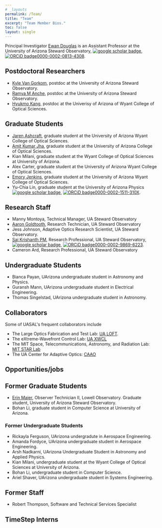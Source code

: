 ```yaml
---
# _layouts
permalink: /Team/
title: "Team"
excerpt: "Team Member Bios."
toc: false
layout: single
---
```



Principal Investigator [Ewan Douglas](https://www.as.arizona.edu/people/faculty/ewan-douglas) is an Assistant Professor at the University of Arizona Steward Observatory, [![google scholar badge](https://img.shields.io/badge/Google%20Scholar-4285F4?style=for-the-badge&logo=google-scholar&logoColor=white)](https://scholar.google.com/citations?hl=en&user=-mwPSu8AAAAJ&view_op=list_works&sortby=pubdate), [![ORCiD badge](https://info.orcid.org/wp-content/uploads/2019/11/orcid_16x16.png)0000-0002-0813-4308](https://orcid.org/0000-0002-0813-4308).

## Postdoctoral Researchers
- [Kyle Van Gorkom](https://kvangorkom.github.io/), postdoc at the University of Arizona Steward Observatory.
- [Ramya M Anche](https://www.linkedin.com/in/ramyamanjunath/), postdoc at the University of Arizona Steward Observatory.
- [Hyukmo Kang](https://scholar.google.com/citations?user=8-L3CegAAAAJ&hl=en), postdoc at the Univerisy of Arizona of Wyant College of Optical Sciences.

## Graduate Students
- [Jaren Ashcraft](https://www.linkedin.com/in/jashcraf/), graduate student at the University of Arizona Wyant College of Optical Sciences.
- [Amit Kumar Jha](https://www.linkedin.com/in/amit-kumar-jha-79b8a6110/), graduate student at the University of Arizona College of Optical Sciences.
- Kian Milani, graduate student at the Wyant College of Optical Sciences at University of Arizona.
- Alex Carter, graduate student at the University of Arizona Wyant College of Optical Sciences.
- [Emory Jenkins](https://www.linkedin.com/in/emory-jenkins/), graduate student at the University of Arizona Wyant College of Optical Sciences.
- Yu-Chia Lin, graduate student at the University of Arizona Physics  [![google scholar badge](https://img.shields.io/badge/Google%20Scholar-4285F4?style=for-the-badge&logo=google-scholar&logoColor=white)](https://scholar.google.com/citations?user=uLe1uIsAAAAJ), [![ORCiD badge](https://info.orcid.org/wp-content/uploads/2019/11/orcid_16x16.png)0000-0002-1511-310X](https://orcid.org/0000-0002-1511-310X).

## Research Staff
- Manny Montoya, Technical Manager, UA Steward Observatory
- [Aaron Goldtooth](https://www.linkedin.com/in/aaron-goldtooth/), Research Technician, UA Steward Observatory
- Jess Johnson, Adaptive Optics Research Scientist, UA Steward Observatory.
- [Sai Krishanth PM](https://www.linkedin.com/in/sai-krishanth-pulikesi-mannan-30609872/), Research Professional, UA Steward Observatory, [![google scholar badge](https://img.shields.io/badge/Google%20Scholar-4285F4?style=for-the-badge&logo=google-scholar&logoColor=white)](https://scholar.google.com/citations?user=CTJFXX8AAAAJ&hl=en&oi=sra), [![ORCiD badge](https://info.orcid.org/wp-content/uploads/2019/11/orcid_16x16.png)0000-0002-9869-6223](https://orcid.org/0000-0002-9869-6223).
- Cameron Ard, Research Professional, UA Steward Observatory

## Undergraduate Students
- Bianca Payan, UArizona undergraduate student in Astronomy and Physics.
- Guransh Mann, UArizona undergraduate student in Electrical Engineering.
- Thomas Singelstad, UArizona undergraduate student in Astronomy.


## Collaborators 

Some of UASAL's frequent collaborators include 

- The Large Optics Fabrication and Test Lab: [UA LOFT](http://www.loft.optics.arizona.edu/).
- The eXtreme-Wavefront Control Lab: [UA XWCL](https://xwcl.science)
- The MIT Space, Telecommunications, Astronomy, and Radiation Lab: [MIT STAR Lab](http://starlab.mit.edu/)
- The UA Center for Adaptive Optics: [CAAO](https://www.as.arizona.edu/CAAO)


## Opportunities/jobs



## Former Graduate Students
- [Erin Maier](https://www.linkedin.com/in/erinmaier/), Observer Technician II, Lowell Observatory. Graduate student, University of Arizona Steward Observatory.
- Bohan Li, graduate student in Computer Science at University of Arizona.


### Former Undergraduate Students
- Rickayla Ferguson, UArizona undergradute in Aerospace Engineering.
- Amanda Fordyce, UArizona undergraduate student in Aerospace Engineering.
- Arsh Nadkarni, UArizona Undergraduate Student in Astronomy and Applied Physics.
- Kian Milani, undergraduate student at the Wyant College of Optical Sciences at University of Arizona.
- Bohan Li, undergraduate student in Computer Science.
- Ariel Shaver, UArizona undergraduate student in Systems Engineering.

## Former Staff
- Robert Thompson, Software and Technical Services Specialist 


## TimeStep Interns

